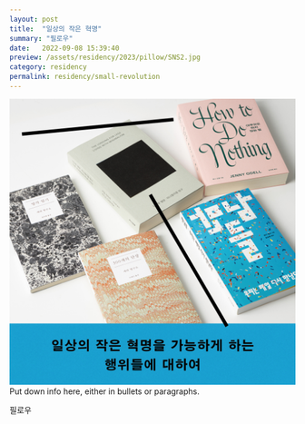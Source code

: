 ```yaml
---
layout: post
title:  "일상의 작은 혁명"
summary: "필로우"
date:   2022-09-08 15:39:40
preview: /assets/residency/2023/pillow/SNS2.jpg
category: residency
permalink: residency/small-revolution
---
```


![Picture 1](/assets/residency/2023/pillow/SNS2.jpg)
Put down info here, either in bullets or paragraphs.

필로우
